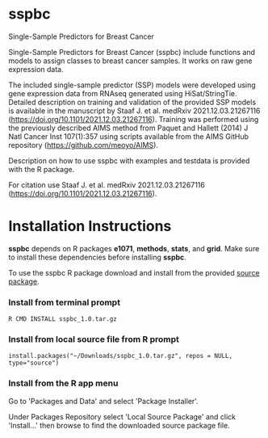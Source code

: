 # sspbc
Single-Sample Predictors for Breast Cancer

Single-Sample Predictors for Breast Cancer (sspbc) include functions and models to assign classes to breast cancer samples. It works on raw gene expression data.

The included single-sample predictor (SSP) models were developed using gene expression data from RNAseq generated using HiSat/StringTie. Detailed description on training and validation of the provided SSP models is available in the manuscript by Staaf J. et al. medRxiv 2021.12.03.21267116 (https://doi.org/10.1101/2021.12.03.21267116). Training was performed using the previously described AIMS method from Paquet and Hallett (2014) J Natl Cancer Inst 107(1):357 using scripts available from the AIMS GitHub repository (https://github.com/meoyo/AIMS).

Description on how to use sspbc with examples and testdata is provided with the R package. 

For citation use Staaf J. et al. medRxiv 2021.12.03.21267116 (https://doi.org/10.1101/2021.12.03.21267116).

# Installation Instructions

**sspbc** depends on R packages **e1071**, **methods**, **stats**, and **grid**. Make sure to install these dependencies before installing **sspbc**.

To use the sspbc R package download and install from the provided <a href="https://github.com/StaafLab/sspbc/blob/main/package/sspbc_1.0.tar.gz">source package</a>.

### Install from terminal prompt

<code>R CMD INSTALL sspbc_1.0.tar.gz</code>

### Install from local source file from R prompt

<code>install.packages("~/Downloads/sspbc_1.0.tar.gz", repos = NULL, type="source")</code>

### Install from the R app menu

Go to 'Packages and Data' and select 'Package Installer'.

Under Packages Repository select 'Local Source Package' and click 'Install...' then browse to find the downloaded source package file.
